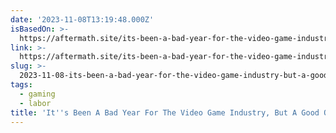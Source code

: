 ```yaml
---
date: '2023-11-08T13:19:48.000Z'
isBasedOn: >-
  https://aftermath.site/its-been-a-bad-year-for-the-video-game-industry-but-a-good-one-for-unions
link: >-
  https://aftermath.site/its-been-a-bad-year-for-the-video-game-industry-but-a-good-one-for-unions
slug: >-
  2023-11-08-its-been-a-bad-year-for-the-video-game-industry-but-a-good-one-for-unions
tags:
  - gaming
  - labor
title: 'It''s Been A Bad Year For The Video Game Industry, But A Good One For Unions'
---
```


